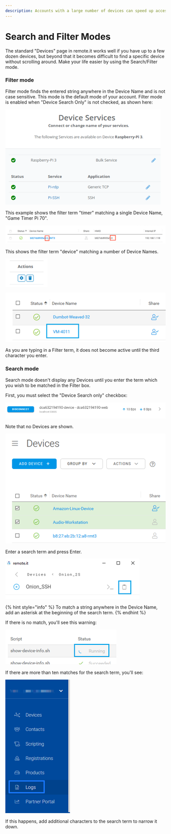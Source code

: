 ```yaml
---
description: Accounts with a large number of devices can speed up access using this mode
---
```


# Search and Filter Modes

The standard "Devices" page in remote.it works well if you have up to a few dozen devices, but beyond that it becomes difficult to find a specific device without scrolling around.  Make your life easier by using the Search/Filter mode.

### Filter mode

Filter mode finds the entered string anywhere in the Device Name and is not case sensitive.  This mode is the default mode of your account.   Filter mode is enabled when "Device Search Only" is not checked, as shown here:

![](../../../.gitbook/assets/image%20%28264%29.png)

This example shows the filter term "timer" matching a single Device Name, "Game Timer Pi 70".

![](../../../.gitbook/assets/image%20%28445%29.png)

This shows the filter term "device" matching a number of Device Names.

![](../../../.gitbook/assets/image%20%28318%29.png)

![](../../../.gitbook/assets/image%20%2861%29.png)

As you are typing in a Filter term, it does not become active until the third character you enter.

### Search mode

Search mode doesn't display any Devices until you enter the term which you wish to be matched in the Filter box.

First, you must select the "Device Search only" checkbox:

![](../../../.gitbook/assets/image%20%28380%29.png)

Note that no Devices are shown.

![](../../../.gitbook/assets/image%20%28162%29.png)

Enter a search term and press Enter.  

![](../../../.gitbook/assets/image%20%28374%29.png)

{% hint style="info" %}
To match a string anywhere in the Device Name, add an asterisk at the beginning of the search term.
{% endhint %}

If there is no match, you'll see this warning:

![](../../../.gitbook/assets/image%20%28176%29.png)

If there are more than ten matches for the search term, you'll see:

![](../../../.gitbook/assets/image%20%2847%29.png)

If this happens, add additional characters to the search term to narrow it down.


